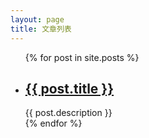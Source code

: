 ```yaml
---
layout: page
title: 文章列表
---
```


<ul class="posts">
{% for post in site.posts %}
   <li>
   <h2><a href="{{ post.url }}">{{ post.title }}</a></h2>
   {{ post.description }}
   </li>
{% endfor %}
</ul>

